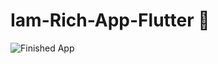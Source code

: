 # Iam-Rich-App-Flutter 💎
![Finished App](https://github.com/samialariki/Iam-Rich-App-Flutter/assets/66046231/d39aa7e7-b505-432e-a15c-90a04203573f)
